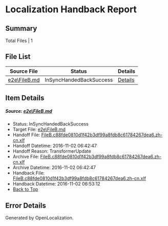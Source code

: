 # <a name='report-top'></a> Localization Handback Report

## Summary
 Total Files | 1

## File List
 Source File | Status | Details 
 ----------- | ------ | ------- 
 [e2e\FileB.md](https://github.com/OpenLocalizationTestOrg/ol-test0/blob/6edb573e89c0ee93bea0cff5ee57f6bebce66f44/e2e/FileB.md) | InSyncHandedBackSuccess | [Details](#02e9f4fd4444db2aadd4093629ea36cd1409f4ca10)

## Item Details
##### <a name='02e9f4fd4444db2aadd4093629ea36cd1409f4ca10'></a> Source: [e2e\FileB.md](https://github.com/OpenLocalizationTestOrg/ol-test0/blob/6edb573e89c0ee93bea0cff5ee57f6bebce66f44/e2e/FileB.md)
* Status: InSyncHandedBackSuccess
* Target File: [e2e\FileB.md](https://github.com/OpenLocalizationTestOrg/ol-test0-zhcn/blob/d1cf41d83cef09fce2f39a6cd4088cc8960fb0cd/e2e/FileB.md)
* Handoff File: [FileB.c88fde0810d1f42b3df99a8fdb8c61784267dea6.zh-cn.xlf](https://github.com/OpenLocalizationTestOrg/ol-test0-handoff/blob/41e6c1ba9d9a88791e9d7064cb7e59b4bb666a00/ol-handoff/OpenLocalizationTestOrg/ol-test0-zhcn/shujia/ht/FileB.c88fde0810d1f42b3df99a8fdb8c61784267dea6.zh-cn.xlf)
* Handoff Datetime: 2016-11-02 06:42:47
* Handoff Reason: TransformerUpdate
* Archive File: [FileB.c88fde0810d1f42b3df99a8fdb8c61784267dea6.zh-cn.xlf](https://github.com/OpenLocalizationTestOrg/ol-test0-handoff/blob/75b3db6d74e91e023530fb9118ed719af5a98fd5/ol-archive/OpenLocalizationTestOrg/ol-test0-zhcn/shujia/ht/FileB.c88fde0810d1f42b3df99a8fdb8c61784267dea6.zh-cn.xlf)
* Archive Datetime: 2016-11-02 06:42:47
* Handback File: [FileB.c88fde0810d1f42b3df99a8fdb8c61784267dea6.zh-cn.xlf](https://github.com/OpenLocalizationTestOrg/ol-test0-handback/blob/8da58ca97e17a06f8577b1ea32ece18866ae6907/ol-handback/OpenLocalizationTestOrg/ol-test0-zhcn/shujia/ht/FileB.c88fde0810d1f42b3df99a8fdb8c61784267dea6.zh-cn.xlf)
* Handback Datetime: 2016-11-02 06:53:12
* [Back to Top](#report-top)


## Error Details

Generated by OpenLocalization.
